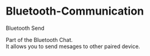 # Bluetooth-Communication
Bluetooth Send

Part of the Bluetooth Chat. <br>
It allows you to send mesages to other paired device.
